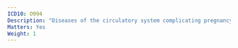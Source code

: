 ```yaml
---
ICD10: O994
Description: "Diseases of the circulatory system complicating pregnancy, childbirth and the puerperium"
Matters: Yes
Weight: 1
---
```


